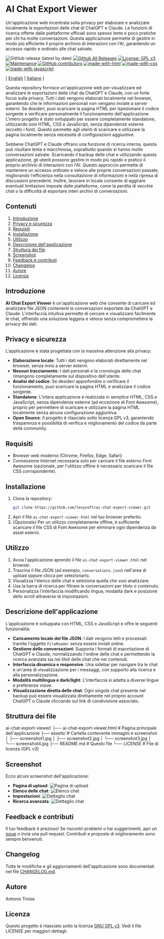 # AI Chat Export Viewer
Un'applicazione web incentrata sulla privacy per elaborare e analizzare localmente le esportazioni delle chat di ChatGPT e Claude. Le funzioni di ricerca offerte dalle piattaforme ufficiali sono spesso lente e poco pratiche per chi ha molte conversazioni. Questa applicazione permette di gestire in modo più efficiente il proprio archivio di interazioni con l'AI, garantendo un accesso rapido e ordinato alle chat salvate.

![GitHub release (latest by date)](https://img.shields.io/github/v/release/levysoft/ai-chat-export-viewer?label=latest) [![Github All Releases](https://img.shields.io/github/downloads/levysoft/ai-chat-export-viewer/total.svg)](https://github.com/levysoft/ai-chat-export-viewer/releases) [![License: GPL v3](https://img.shields.io/badge/License-GPLv3-yellow.svg)](https://opensource.org/licenses/GPLv3) [![Maintenance](https://img.shields.io/badge/Maintained%3F-yes-green.svg)](https://github.com/levysoft/ai-chat-export-viewer/graphs/commit-activity) [![GitHub contributors](https://img.shields.io/github/contributors/levysoft/ai-chat-export-viewer.svg)](https://github.com/levysoft/ai-chat-export-viewer/graphs/contributors) [![made-with-html](https://img.shields.io/badge/Made%20with-HTML-orange.svg)](https://developer.mozilla.org/en-US/docs/Web/HTML) [![made-with-css](https://img.shields.io/badge/Made%20with-CSS-blue.svg)](https://developer.mozilla.org/en-US/docs/Web/CSS) [![made-with-javascript](https://img.shields.io/badge/Made%20with-JavaScript-yellow.svg)](https://developer.mozilla.org/en-US/docs/Web/JavaScript)

[ [English](README.md) | [Italiano](README.it.md) ]

Questa repository fornisce un'applicazione web per visualizzare ed analizzare le esportazioni delle chat da ChatGPT e Claude, con un forte focus sulla privacy. Tutti i dati vengono elaborati localmente nel browser, garantendo che le informazioni personali non vengano inviate a server esterni. Se desideri, puoi scaricare la pagina HTML per ispezionare il codice sorgente e verificare personalmente il funzionamento dell'applicazione. L'intero progetto è stato sviluppato per essere completamente standalone, utilizzando solo HTML, CSS e JavaScript, senza dipendenze esterne (eccetto i font). Questo permette agli utenti di scaricare e utilizzare la pagina localmente senza necessità di configurazioni aggiuntive.

Sebbene ChatGPT e Claude offrano una funzione di ricerca interna, questa può risultare lenta e macchinosa, soprattutto quando si hanno molte conversazioni salvate. Scaricando il backup delle chat e utilizzando questa applicazione, gli utenti possono gestire in modo più rapido e pratico il proprio archivio di interazioni con l'AI. Questo approccio permette di mantenere un accesso ordinato e veloce alle proprie conversazioni passate, migliorando l'efficienza nella consultazione di informazioni e nella ripresa di discussioni precedenti. Inoltre, lavorare in locale consente di aggirare eventuali limitazioni imposte dalle piattaforme, come la perdita di vecchie chat o la difficoltà di esportare interi archivi di conversazioni.

## Contenuti

1. [Introduzione](#introduzione)
2. [Privacy e sicurezza](#privacy-e-sicurezza)
3. [Requisiti](#requisiti)
4. [Installazione](#installazione)
5. [Utilizzo](#utilizzo)
6. [Descrizione dell'applicazione](#descrizione-dellapplicazione)
7. [Struttura dei file](#struttura-dei-file)
8. [Screenshot](#screenshot)
9. [Feedback e contributi](#feedback-e-contributi)
10. [Changelog](#changelog)
11. [Autore](#autore)
12. [Licenza](#licenza)

## Introduzione

**AI Chat Export Viewer** è un'applicazione web che consente di caricare ed analizzare file JSON contenenti le conversazioni esportate da ChatGPT e Claude. L'interfaccia intuitiva permette di cercare e visualizzare facilmente le chat, offrendo una soluzione leggera e veloce senza compromettere la privacy dei dati.

## Privacy e sicurezza

L'applicazione è stata progettata con la massima attenzione alla privacy:
- **Elaborazione locale**: Tutti i dati vengono elaborati direttamente nel browser, senza invio a server esterni.
- **Nessun tracciamento**: I dati personali e la cronologia delle chat rimangono completamente sul dispositivo dell'utente.
- **Analisi del codice**: Se desideri approfondire o verificare il funzionamento, puoi scaricare la pagina HTML e analizzare il codice sorgente.
- **Standalone**: L'intera applicazione è realizzata in semplice HTML, CSS e JavaScript, senza dipendenze esterne (ad eccezione di Font Awesome), proprio per permettere di scaricare e utilizzare la pagina HTML localmente senza alcuna configurazione aggiuntiva.
- **Open Source**: Il progetto è rilasciato sotto licenza GPL v3, garantendo trasparenza e possibilità di verifica e miglioramento del codice da parte della community.

## Requisiti

- Browser web moderno (Chrome, Firefox, Edge, Safari)
- Connessione Internet necessaria solo per caricare il file esterno Font Awesome (opzionale, per l'utilizzo offline è necessario scaricare il file CSS corrispondente).

## Installazione

1. Clona la repository:
    ```sh
    git clone https://github.com/levysoft/ai-chat-export-viewer.git
    ```
2. Apri il file `ai-chat-export-viewer.html` nel tuo browser preferito.
3. *(Opzionale)* Per un utilizzo completamente offline, è sufficiente scaricare il file CSS di Font Awesome per eliminare ogni dipendenza da asset esterni.

## Utilizzo

1. Avvia l'applicazione aprendo il file `ai-chat-export-viewer.html` nel browser.
2. Trascina il file JSON (ad esempio, `conversations.json`) nell'area di upload oppure clicca per selezionarlo.
3. Visualizza l'elenco delle chat e seleziona quella che vuoi analizzare.
4. Usa la barra di ricerca per filtrare le conversazioni per titolo o contenuto.
5. Personalizza l'interfaccia modificando lingua, modalità dark e posizione dello scroll attraverso le impostazioni.

## Descrizione dell'applicazione

L'applicazione è sviluppata con HTML, CSS e JavaScript e offre le seguenti funzionalità:
- **Caricamento locale del file JSON**: I dati vengono letti e processati tramite l'oggetto `FileReader` senza essere inviati online.
- **Gestione delle conversazioni**: Supporta i formati di esportazione di ChatGPT e Claude, normalizzando l'ordine delle chat e permettendo la ricerca avanzata sia nei titoli delle chat che nei contenuti.
- **Interfaccia dinamica e responsive**: Una sidebar per navigare tra le chat e un'area di visualizzazione per i messaggi, con supporto alla ricerca e alla personalizzazione.
- **Modalità multilingua e dark/light**: L'interfaccia si adatta a diverse lingue e preferenze visive.
- **Visualizzazione diretta delle chat**: Ogni singola chat presente nel backup può essere visualizzata direttamente nel proprio account ChatGPT o Claude cliccando sul link di condivisione associato.

## Struttura dei file

ai-chat-export-viewer/ ├── ai-chat-export-viewer.html # Pagina principale dell'applicazione ├── assets/ # Cartella contenente immagini e screenshot │ ├── screenshot1.jpg │ ├── screenshot2.jpg │ └── screenshot3.jpg │ └── screenshot4.jpg ├── README.md # Questo file └── LICENSE # File di licenza (GPL v3)

## Screenshot

Ecco alcuni screenshot dell'applicazione:

- **Pagina di upload**:
  ![Pagina di upload](assets/screenshot1.jpg)
- **Elenco delle chat**:
  ![Elenco chat](assets/screenshot2.jpg)
- **Impostazioni**:
  ![Dettaglio chat](assets/screenshot3.jpg)
- **Ricerca avanzata**:
  ![Dettaglio chat](assets/screenshot4.jpg)

## Feedback e contributi

Il tuo feedback è prezioso! Se riscontri problemi o hai suggerimenti, apri un [issue](https://github.com/levysoft/ai-chat-export-viewer/issues) o invia una pull request. Contributi e proposte di miglioramento sono sempre benvenuti.

## Changelog

Tutte le modifiche e gli aggiornamenti dell'applicazione sono documentati nel file [CHANGELOG.md](./CHANGELOG.md).

## Autore

Antonio Troise

## Licenza

Questo progetto è rilasciato sotto la licenza [GNU GPL v3](https://www.gnu.org/licenses/gpl-3.0.en.html). Vedi il file LICENSE per maggiori dettagli.

